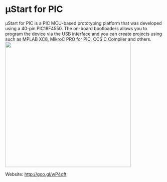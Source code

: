 # μStart for PIC
μStart for PIC is a PIC MCU-based prototyping platform that was developed using a 40-pin PIC18F4550. The on-board bootloaders allows you to program the device via the USB interface and you can create projects using such as MPLAB XC8, MikroC PRO for PIC, CCS C Compiler and others.
<img align="center" width="400" height="400" src="http://www.embarcados.com.br/wp-content/uploads/2015/03/destaque.jpg">


Website: http://goo.gl/wP4dft
